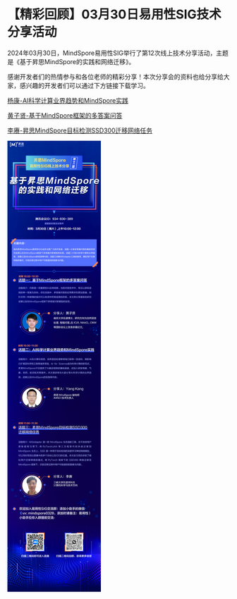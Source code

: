 # 【精彩回顾】03月30日易用性SIG技术分享活动

2024年03月30日，MindSpore易用性SIG举行了第12次线上技术分享活动，主题是《基于昇思MindSpore的实践和网络迁移》。

感谢开发者们的热情参与和各位老师的精彩分享！本次分享会的资料也给分享给大家，感兴趣的开发者们可以通过下方链接下载学习。

[杨康-AI科学计算业界趋势和MindSpore实践](https://mindspore-website.obs.cn-north-4.myhuaweicloud.com/web_forum/Usability_SIG/20240330/AI科学计算业界趋势和MindSpore实践.pdf)

[黄子贤-基于MindSpore框架的多答案问答](https://mindspore-website.obs.cn-north-4.myhuaweicloud.com/web_forum/Usability_SIG/20240330/黄子贤-基于MindSpore框架的多答案问答.pdf)

[李赓-昇思MindSpore目标检测SSD300迁移网络任务](https://mindspore-website.obs.cn-north-4.myhuaweicloud.com/web_forum/Usability_SIG/20240330/李赓-昇思MindSpore目标检测SSD300迁移网络任务.pdf)

![img](./images/1.png)